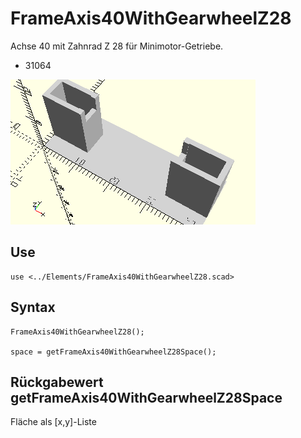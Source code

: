 # FrameAxis40WithGearwheelZ28
Achse 40 mit Zahnrad Z 28 für Minimotor-Getriebe.
- 31064

![FrameAxis40WithGearwheelZ28](../../images/FrameAxis40WithGearwheelZ28.png)

## Use
```
use <../Elements/FrameAxis40WithGearwheelZ28.scad>
```

## Syntax
```
FrameAxis40WithGearwheelZ28();

space = getFrameAxis40WithGearwheelZ28Space();
```

## Rückgabewert getFrameAxis40WithGearwheelZ28Space
Fläche als \[x,y]-Liste